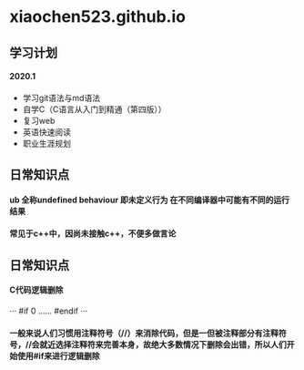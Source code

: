 # xiaochen523.github.io

## 学习计划
#### 2020.1

 * 学习git语法与md语法
 * 自学C（C语言从入门到精通（第四版））
 * 复习web
 * 英语快速阅读
 * 职业生涯规划


## 日常知识点

#### ub 全称undefined behaviour  即未定义行为 在不同编译器中可能有不同的运行结果
#### 常见于c++中，因尚未接触c++，不便多做言论

## 日常知识点

#### C代码逻辑删除
···
#if 0
......
#endif
···
#### 一般来说人们习惯用注释符号（/**/）来消除代码，但是一但被注释部分有注释符号，/**/会就近选择注释符来完善本身，故绝大多数情况下删除会出错，所以人们开始使用#if来进行逻辑删除
